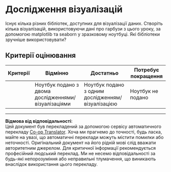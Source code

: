<!--
CO_OP_TRANSLATOR_METADATA:
{
  "original_hash": "4485a1ed4dd1b5647365e3d87456515d",
  "translation_date": "2025-09-05T11:49:03+00:00",
  "source_file": "2-Regression/2-Data/assignment.md",
  "language_code": "uk"
}
-->
# Дослідження візуалізацій

Існує кілька різних бібліотек, доступних для візуалізації даних. Створіть кілька візуалізацій, використовуючи дані про гарбузи з цього уроку, за допомогою matplotlib та seaborn у зразковому ноутбуці. Які бібліотеки зручніше використовувати?
## Критерії оцінювання

| Критерії | Відмінно | Достатньо | Потребує покращення |
| -------- | --------- | -------- | ----------------- |
|          | Ноутбук подано з двома дослідженнями/візуалізаціями         |   Ноутбук подано з одним дослідженням/візуалізацією       |  Ноутбук не подано                 |

---

**Відмова від відповідальності**:  
Цей документ був перекладений за допомогою сервісу автоматичного перекладу [Co-op Translator](https://github.com/Azure/co-op-translator). Хоча ми прагнемо до точності, будь ласка, майте на увазі, що автоматичні переклади можуть містити помилки або неточності. Оригінальний документ на його рідній мові слід вважати авторитетним джерелом. Для критичної інформації рекомендується професійний людський переклад. Ми не несемо відповідальності за будь-які непорозуміння або неправильні тлумачення, що виникають внаслідок використання цього перекладу.